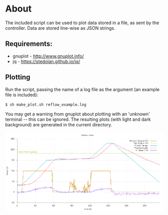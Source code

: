 # About

The included script can be used to plot data stored in a file, as sent by the controller. Data are stored line-wise as JSON strings.

## Requirements:

- gnuplot - http://www.gnuplot.info/
- jq - https://stedolan.github.io/jq/

## Plotting

Run the script, passing the name of a log file as the argument (an example file is included):

```
$ sh make_plot.sh reflow_example.log
```

You may get a warning from gnuplot about plotting with an 'unknown' terminal -- this can be ignored. The resulting plots (with light and dark background) are generated in the current directory.

![Plot of data logged by the controller](example_plot.png?raw=true "Plot of data logged by the controller")
